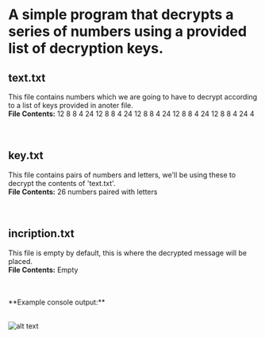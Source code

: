 # A simple program that decrypts a series of numbers using a provided list of decryption keys.

## text.txt<br>
This file contains numbers which we are going to have to decrypt according to a list of keys provided in anoter file.<br>
**File Contents:** 12 8 8 4 24 12 8 8 4 24 12 8 8 4 24 12 8 8 4 24 12 8 8 4 24 4<br>
<br>
<br>

## key.txt<br>
This file contains pairs of numbers and letters, we'll be using these to decrypt the contents of 'text.txt'.<br>
**File Contents:** 26 numbers paired with letters<br>
<br>
<br>

## incription.txt<br>
This file is empty by default, this is where the decrypted message will be placed.<br>
**File Contents:** Empty<br>

<br>
<br>
**Example console output:**<br>
<br>

![alt text](https://i.gyazo.com/26bbe0d4c5c86fc6259cb3653f32b58e.png)
